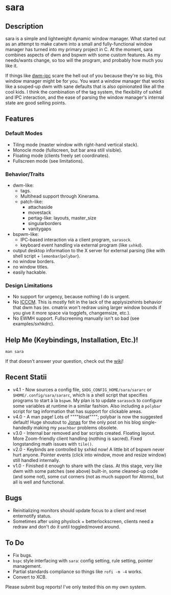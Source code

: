sara
=====
Description
-------
sara is a simple and lightweight dynamic window manager. What started out as an attempt to make catwm into a small and fully-functional window manager has turned into my primary project in C. At the moment, sara combines aspects of dwm and bspwm with some custom features. As my needs/wants change, so too will the program, and probably how much you like it.

If things like [dwm-ipc](https://github.com/mihirlad55/dwm-ipc) scare the hell out of you because they're so big, this window manager might be for you. You want a window manager that works like a souped-up dwm with sane defaults that is also opinionated like all the cool kids. I think the combination of the tag system, the flexibility of sxhkd and IPC interaction, and the ease of parsing the window manager's internal state are good selling points.

Features
-----
### Default Modes
* Tiling mode (master window with right-hand vertical stack).
* Monocle mode (fullscreen, but bar area still visible).
* Floating mode (clients freely set coordinates).
* Fullscreen mode (see limitations).

### Behavior/Traits
* dwm-like:
	* tags.
	* Multihead support through Xinerama.
	* patch-like:
		* attachaside
		* movestack
		* pertag-like: layouts, master_size
		* singularborders
		* vanitygaps
* bspwm-like:
	* IPC-based interaction via a client program, `sarasock`.
	* keyboard event handling via external program (like `sxhkd`).
* output desktop information to the X server for external parsing (like with shell script + `lemonbar`/`polybar`).
* no window borders.
* no window titles.
* easily hackable.

### Design Limitations
* No support for urgency, because nothing I do is urgent.
* No [ICCCM](https://web.archive.org/web/20190617214524/https://raw.githubusercontent.com/kfish/xsel/1a1c5edf0dc129055f7764c666da2dd468df6016/rant.txt). This is mostly felt in the lack of the applysizehints behavior that dwm has (ex. cmatrix won't redraw using larger window bounds if you give it more space via togglefs, changemsize, etc.).
* No EWMH support. Fullscreening manually isn't so bad (see examples/sxhkdrc).


Help Me (Keybindings, Installation, Etc.)!
-------------------------------------------
`man sara`

If that doesn't answer your question, check out the [wiki](https://github.com/gitluin/sara/wiki)!

Recent Statii
------
 * v4.1		- Now sources a config file, `$XDG_CONFIG_HOME/sara/sararc` or `$HOME/.config/sara/sararc`, which is a shell script that specifies programs to start à la `bspwm`. My plan is to update `sarasock` to configure some variables at runtime in a similar fashion. Also including a `polybar` script for tag information that has support for clickable areas.
 * v4.0		- A man page! Lots of """"bloat""""; polybar is now the suggested default! Huge shoutout to [Jonas](https://jonas-langlotz.de/2020/10/05/polybar-on-dwm) for the only post on his blog single-handedly making my `peachbar` problems obsolete.
 * v3.0		- Internal bar removed and bar scripts created. Floating layout. More Zoom-friendly client handling (nothing is sacred). Fixed longstanding math issues with `tile()`.
 * v2.0		- Keybinds are controlled by sxhkd now! A little bit of bspwm never hurt anyone. Pointer events (click into window, move and resize window) still handled internally.
 * v1.0 	- Finished it enough to share with the class. At this stage, very like dwm with some patches (see above) built-in, some cleaned-up code (and some not), some cut corners (not as much support for Atoms), but all is well and functional.

Bugs
----
 * Reinitializing monitors should update focus to a client and reset enternotify status.
 * Sometimes after using physlock + betterlockscreen, clients need a redraw and don't do it until toggled/moved around.

To Do
----
 * Fix bugs.
 * `bspc` style interfacing with `sara`: config setting, rule setting, pointer management.
 * Partial standards compliance so things like `rofi -m -4` works.
 * Convert to XCB.

Please submit bug reports! I've only tested this on my own system.
